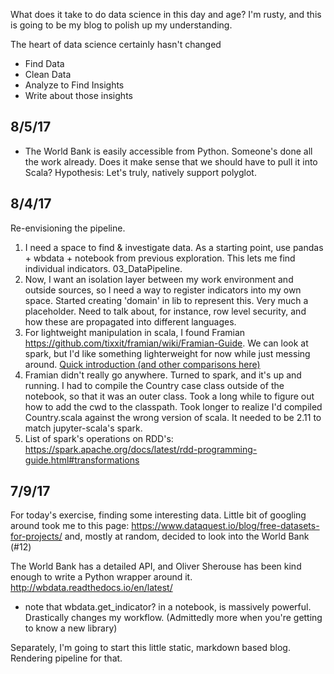What does it take to do data science in this day and age? I'm rusty, and this is going to be my blog to polish up my understanding.

The heart of data science certainly hasn't changed
* Find Data
* Clean Data
* Analyze to Find Insights
* Write about those insights

## 8/5/17

* The World Bank is easily accessible from Python. Someone's done all the work already. Does it make sense that we should have to pull it into Scala? Hypothesis: Let's truly, natively support polyglot.

## 8/4/17

Re-envisioning the pipeline.

1. I need a space to find & investigate data. As a starting point, use pandas + wbdata + notebook from previous exploration. This lets me find individual indicators. 03_DataPipeline.
2. Now, I want an isolation layer between my work environment and outside sources, so I need a way to register indicators into my own space. Started creating 'domain' in lib to represent this. Very much a placeholder. Need to talk about, for instance, row level security, and how these are propagated into different languages.
3. For lightweight manipulation in scala, I found Framian https://github.com/tixxit/framian/wiki/Framian-Guide. We can look at spark, but I'd like something lighterweight for now while just messing around. [Quick introduction (and other comparisons here)](https://darrenjw.wordpress.com/tag/framian/)
4. Framian didn't really go anywhere. Turned to spark, and it's up and running. I had to compile the Country case class outside of the notebook, so that it was an outer class. Took a long while to figure out how to add the cwd to the classpath. Took longer to realize I'd compiled Country.scala against the wrong version of scala. It needed to be 2.11 to match jupyter-scala's spark.
5. List of spark's operations on RDD's: https://spark.apache.org/docs/latest/rdd-programming-guide.html#transformations

## 7/9/17
For today's exercise, finding some interesting data. Little bit of googling around took me to this page: https://www.dataquest.io/blog/free-datasets-for-projects/ and, mostly at random, decided to look into the World Bank (#12)

The World Bank has a detailed API, and Oliver Sherouse has been kind enough to write a Python wrapper around it. http://wbdata.readthedocs.io/en/latest/

* note that wbdata.get_indicator? in a notebook, is massively powerful. Drastically changes my workflow. (Admittedly more when you're getting to know a new library)

Separately, I'm going to start this little static, markdown based blog. Rendering pipeline for that.
